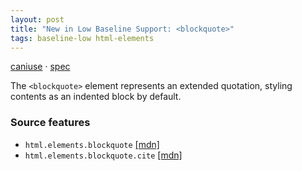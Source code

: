 ```yaml
---
layout: post
title: "New in Low Baseline Support: <blockquote>"
tags: baseline-low html-elements
---
```


[caniuse](https://caniuse.com/?search=blockquote) · [spec](https://html.spec.whatwg.org/multipage/grouping-content.html#the-blockquote-element)

The `<blockquote>` element represents an extended quotation, styling contents as an indented block by default.

### Source features

- ``html.elements.blockquote`` [[mdn]](https://https://developer.mozilla.org/en-US/search?q=html.elements.blockquote)
- ``html.elements.blockquote.cite`` [[mdn]](https://https://developer.mozilla.org/en-US/search?q=html.elements.blockquote.cite)
